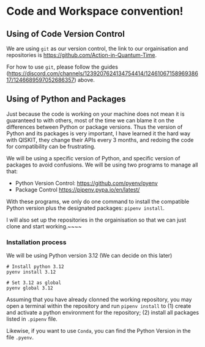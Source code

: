 # Code and Workspace convention!

## Using of Code Version Control
We are using `git` as our version control, the link to our orgainisation and repositories is https://github.com/Action-in-Quantum-Time.

For how to use `git`, please follow the guides (https://discord.com/channels/1239207624134754414/1246106715896938617/1246689597052686357) above.


## Using of Python and Packages

Just because the code is working on your machine does not mean it is guaranteed to with others, most of the time we can blame it on the differences between Python or package versions.
Thus the version of Python and its packages is very important, I have learned it the hard way with QISKIT, they change their APIs every 3 months, and redoing the code for compatibility can be frustrating. 

We will be using a specific version of Python, and specific version of packages to avoid confusions. We will be using two programs to manage all that: 

- Python Version Control: https://github.com/pyenv/pyenv
- Package Control https://pipenv.pypa.io/en/latest/

With these programs, we only do one command to install the compatible Python version plus the designated packages: `pipenv install`.

I will also set up the repositories in the orgainisation so that we can just clone and start working.~~~~

### Installation process

We will be using Python version 3.12 (We can decide on this later)
```shell
# Install python 3.12
pyenv install 3.12

# Set 3.12 as global
pyenv global 3.12
```

Assuming that you have already clonned the working repository, you may open a terminal within the repository and run `pipenv install` to (1) create and activate a python environment for the repository; (2) install all packages listed in `.pipenv` file.

Likewise, if you want to use `Conda`, you can find the Python Version in the file `.pyenv`.